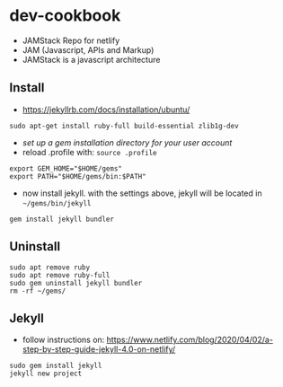 # dev-cookbook
* JAMStack Repo for netlify
* JAM (Javascript, APIs and Markup)
* JAMStack is a javascript architecture 

## Install 
* https://jekyllrb.com/docs/installation/ubuntu/
```
sudo apt-get install ruby-full build-essential zlib1g-dev
``` 
* _set up a gem installation directory for your user account_ 
* reload .profile with: `source .profile`
```
export GEM_HOME="$HOME/gems"
export PATH="$HOME/gems/bin:$PATH"
```
* now install jekyll. with the settings above, jekyll will be located in `~/gems/bin/jekyll`
```
gem install jekyll bundler
```

## Uninstall
```
sudo apt remove ruby
sudo apt remove ruby-full
sudo gem uninstall jekyll bundler
rm -rf ~/gems/
```

## Jekyll 
* follow instructions on: https://www.netlify.com/blog/2020/04/02/a-step-by-step-guide-jekyll-4.0-on-netlify/
``` 
sudo gem install jekyll
jekyll new project
```
